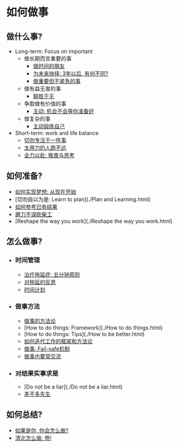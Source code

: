 # 如何做事

## 做什么事?

- Long-term: Focus on important
    - 做长期而言重要的事
        - [做时间的朋友](./做时间的朋友.html) 
        - [为未来抉择: 3年以后, 有何不同?](./思考未来.html) 
        - [做重要但不紧急的事](./做重要但不紧急的事.html) 
    - 做有益无害的事
        - [聊胜于无](./聊胜于无.html) 
    - 争取做有价值的事
        - [主动: 机会不会等你准备好](./主动争取机会.html) 
    - 做复杂的事
        - [主动锻炼自己](./主动锻炼自己.html) 
- Short-term: work and life balance
    - [切勿专注于一件事](./切勿专注于一件事.html) 
    - [太用力的人跑不远](./太用力的人跑不远.html) 
    - [全力以赴: 敬畏与思考](./该怎么全力以赴.html) 

## 如何准备?

- [如何实现梦想: 从现在开始](./从现在开始.html) 
- [切勿自以为是: Learn to plan](./Plan and Learning.html)  
- [如何参考已有结果](./如何参考已有结果.html) 
- [磨刀不误砍柴工](./磨刀不误砍柴工.html) 
- [Reshape the way you work](./Reshape the way you work.html) 

## 怎么做事?

- ### 时间管理

    - [治疗拖延症: 五分钟原则](./五分钟原则.html) 
    - [对拖延的反思](./对拖延的反思.html) 
    - [时间计划](./时间计划.html) 

- ### 做事方法
    - [做事的方法论](./做事.html) 
    - [How to do things: Framework](./How to do things.html) 
    - [How to do things: Tips](./How to be better.html) 
    - [如何迭代工作的框架和方法论](./工作迭代的方法论.html) 
    - [做事: Fail-safe机制](./Fail-safe机制.html) 
    - [做事也要常交流](./做事也要常交流.html) 
    
- ### 对结果实事求是

    - [Do not be a liar](./Do not be a liar.html) 
    - [差不多先生](./差不多先生.html) 

## 如何总结?

- [如果是你, 你会怎么做?](./如果是你你会怎么做.html) 
- [清北怎么做: 卷!](./该如何卷.html) 